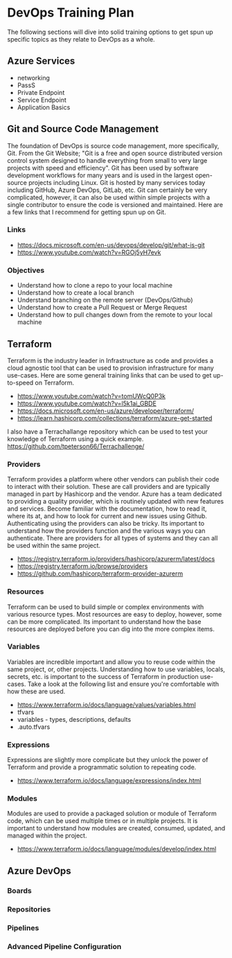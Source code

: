 # DevOps Training Plan

The following sections will dive into solid training options to get spun up specific topics as they relate to DevOps as a whole.

## Azure Services

- networking
- PassS
- Private Endpoint
- Service Endpoint
- Application Basics

## Git and Source Code Management

The foundation of DevOps is source code management, more specifically, Git. From the Git Website; "Git is a free and open source distributed version control system designed to handle everything from small to very large projects with speed and efficiency". Git has been used by software development workflows for many years and is used in the largest open-source projects including Linux. Git is hosted by many services today including GitHub, Azure DevOps, GitLab, etc. Git can certainly be very complicated, however, it can also be used within simple projects with a single contributor to ensure the code is versioned and maintained. Here are a few links that I recommend for getting spun up on Git.

### Links

- <https://docs.microsoft.com/en-us/devops/develop/git/what-is-git>
- <https://www.youtube.com/watch?v=RGOj5yH7evk>

### Objectives

- Understand how to clone a repo to your local machine
- Understand how to create a local branch
- Understand branching on the remote server (DevOps/Github)
- Understand how to create a Pull Request or Merge Request
- Understand how to pull changes down from the remote to your local machine

## Terraform

Terraform is the industry leader in Infrastructure as code and provides a cloud agnostic tool that can be used to provision infrastructure for many use-cases. Here are some general training links that can be used to get up-to-speed on Terraform.

- <https://www.youtube.com/watch?v=tomUWcQ0P3k>
- <https://www.youtube.com/watch?v=l5k1ai_GBDE>
- <https://docs.microsoft.com/en-us/azure/developer/terraform/>
- <https://learn.hashicorp.com/collections/terraform/azure-get-started>
 
 I also have a Terrachallange repository which can be used to test your knowledge of Terraform using a quick example. <https://github.com/tpeterson66/Terrachallenge/>

### Providers

Terraform provides a platform where other vendors can publish their code to interact with their solution. These are call providers and are typically managed in part by Hashicorp and the vendor. Azure has a team dedicated to providing a quality provider, which is routinely updated with new features and services. Become familiar with the documentation, how to read it, where its at, and how to look for current and new issues using Github. Authenticating using the providers can also be tricky. Its important to understand how the providers function and the various ways you can authenticate. There are providers for all types of systems and they can all be used within the same project.

- <https://registry.terraform.io/providers/hashicorp/azurerm/latest/docs>
- <https://registry.terraform.io/browse/providers>
- <https://github.com/hashicorp/terraform-provider-azurerm>

### Resources

Terraform can be used to build simple or complex environments with various resource types. Most resources are easy to deploy, however, some can be more complicated. Its important to understand how the base resources are deployed before you can dig into the more complex items.

### Variables

Variables are incredible important and allow you to reuse code within the same project, or, other projects. Understanding how to use variables, locals, secrets, etc. is important to the success of Terraform in production use-cases. Take a look at the following list and ensure you're comfortable with how these are used.

- <https://www.terraform.io/docs/language/values/variables.html>
- tfvars
- variables - types, descriptions, defaults
- .auto.tfvars

### Expressions

Expressions are slightly more complicate but they unlock the power of Terraform and provide a programmatic solution to repeating code.

- <https://www.terraform.io/docs/language/expressions/index.html>

### Modules

Modules are used to provide a packaged solution or module of Terraform code, which can be used multiple times or in multiple projects. It is important to understand how modules are created, consumed, updated, and managed within the project.

- <https://www.terraform.io/docs/language/modules/develop/index.html>

## Azure DevOps

### Boards

### Repositories

### Pipelines

### Advanced Pipeline Configuration
